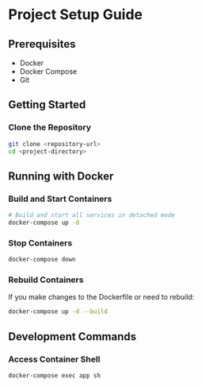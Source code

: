 # Project Setup Guide

## Prerequisites
- Docker
- Docker Compose
- Git

## Getting Started

### Clone the Repository
```bash
git clone <repository-url>
cd <project-directory>
```

## Running with Docker

### Build and Start Containers
```bash
# Build and start all services in detached mode
docker-compose up -d
```

### Stop Containers
```bash
docker-compose down
```

### Rebuild Containers
If you make changes to the Dockerfile or need to rebuild:
```bash
docker-compose up -d --build
```

## Development Commands

### Access Container Shell
```bash
docker-compose exec app sh
```